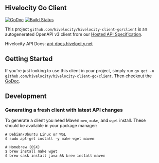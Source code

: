 ## Hivelocity Go Client

[![GoDoc](https://godoc.org/github.com/hivelocity/hivelocity-client-go/client?status.svg)](https://godoc.org/github.com/hivelocity/hivelocity-client-go/client)
[![Build Status](https://travis-ci.com/hivelocity/hivelocity-client-go.svg?branch=master)](https://travis-ci.com/hivelocity/hivelocity-client-go)

This project `github.com/hivelocity/hivelocity-client-go/client` is an autogenerated OpenAPI v3 client from our [Hosted API Specification](https://core.hivelocity.net/api/v2/swagger.json).

Hivelocity API Docs: [api-docs.hivelocity.net](https://api-docs.hivelocity.net/)

## Getting Started

If you're just looking to use this client in your project, simply run `go get -u github.com/hivelocity/hivelocity-client-go/client`. Then checkout the [GoDoc](https://godoc.org/github.com/hivelocity/hivelocity-client-go/client).

## Development

### Generating a fresh client with latest API changes

To generate a client you need Maven `mvn`, `make`, and `wget` install. These should be available in your package manager:

```shell
# Debian/Ubuntu Linux or WSL
$ sudo apt-get install -y make wget maven

# Homebrew (OSX)
$ brew install make wget
$ brew cask install java && brew install maven
```
